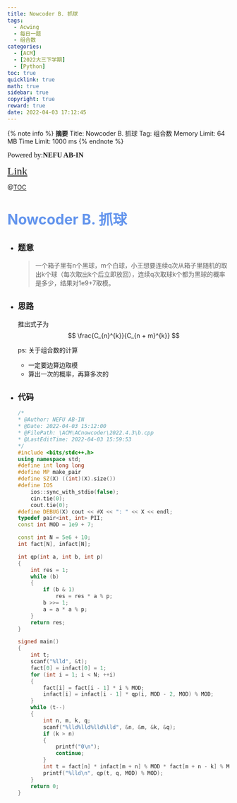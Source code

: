 ```yaml
---
title: Nowcoder B. 抓球
tags:
  - Acwing
  - 每日一题
  - 组合数
categories:
  - [ACM]
  - [2022大三下学期]
  - [Python]
toc: true
quicklink: true
math: true
sidebar: true
copyright: true
reward: true
date: 2022-04-03 17:12:45
---
```



{% note info %}
**摘要**
Title: Nowcoder B. 抓球
Tag: 组合数
Memory Limit: 64 MB
Time Limit: 1000 ms
{% endnote %}
<!-- more -->

<font size=3 face=楷体>Powered by:**NEFU AB-IN**</font>

<font color=#FFA500 size=5 face=楷体>[Link](https://ac.nowcoder.com/acm/contest/30825/B)</font>

@[TOC](文章目录)

# <font color=#6495ED size=6>Nowcoder B. 抓球</font>

* ## <font size=4 face=粗体>题意</font>

  >一个箱子里有n个黑球，m个白球，小王想要连续q次从箱子里随机的取出k个球（每次取出k个后立即放回），连续q次取球k个都为黑球的概率是多少，结果对1e9+7取模。

* ## <font size=4 face=粗体>思路</font>

  推出式子为
  $$
  \frac{C_{n}^{k}}{C_{n + m}^{k}}
  $$

  ps: 关于组合数的计算
    * 一定要边算边取模
    * 算出一次的概率，再算多次的

* ## <font size=4 face=粗体>代码</font>

  ```cpp
  /*
  * @Author: NEFU AB-IN
  * @Date: 2022-04-03 15:12:00
  * @FilePath: \ACM\ACnowcoder\2022.4.3\b.cpp
  * @LastEditTime: 2022-04-03 15:59:53
  */
  #include <bits/stdc++.h>
  using namespace std;
  #define int long long
  #define MP make_pair
  #define SZ(X) ((int)(X).size())
  #define IOS                                                                                                            \
      ios::sync_with_stdio(false);                                                                                       \
      cin.tie(0);                                                                                                        \
      cout.tie(0);
  #define DEBUG(X) cout << #X << ": " << X << endl;
  typedef pair<int, int> PII;
  const int MOD = 1e9 + 7;

  const int N = 5e6 + 10;
  int fact[N], infact[N];

  int qp(int a, int b, int p)
  {
      int res = 1;
      while (b)
      {
          if (b & 1)
              res = res * a % p;
          b >>= 1;
          a = a * a % p;
      }
      return res;
  }

  signed main()
  {
      int t;
      scanf("%lld", &t);
      fact[0] = infact[0] = 1;
      for (int i = 1; i < N; ++i)
      {
          fact[i] = fact[i - 1] * i % MOD;
          infact[i] = infact[i - 1] * qp(i, MOD - 2, MOD) % MOD;
      }
      while (t--)
      {
          int n, m, k, q;
          scanf("%lld%lld%lld%lld", &n, &m, &k, &q);
          if (k > n)
          {
              printf("0\n");
              continue;
          }
          int t = fact[n] * infact[m + n] % MOD * fact[m + n - k] % MOD * infact[n - k] % MOD;
          printf("%lld\n", qp(t, q, MOD) % MOD);
      }
      return 0;
  }
  ```